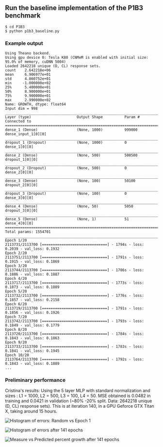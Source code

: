 ## Run the baseline implementation of the P1B3 benchmark

```
$ cd P1B3
$ python p1b3_baseline.py
```

### Example output
```
Using Theano backend.
Using gpu device 0: Tesla K80 (CNMeM is enabled with initial size: 95.0% of memory, cuDNN 5004)
Loaded 2642218 unique (D, CL) response sets.
count    2.642218e+06
mean     6.906977e+01
std      4.860752e+01
min     -1.000000e+02
25%      5.400000e+01
50%      8.900000e+01
75%      9.900000e+01
max      2.990000e+02
Name: GROWTH, dtype: float64
Input dim = 998
____________________________________________________________________________________________________
Layer (type)                     Output Shape          Param #     Connected to
====================================================================================================
dense_1 (Dense)                  (None, 1000)          999000      dense_input_1[0][0]
____________________________________________________________________________________________________
dropout_1 (Dropout)              (None, 1000)          0           dense_1[0][0]
____________________________________________________________________________________________________
dense_2 (Dense)                  (None, 500)           500500      dropout_1[0][0]
____________________________________________________________________________________________________
dropout_2 (Dropout)              (None, 500)           0           dense_2[0][0]
____________________________________________________________________________________________________
dense_3 (Dense)                  (None, 100)           50100       dropout_2[0][0]
____________________________________________________________________________________________________
dropout_3 (Dropout)              (None, 100)           0           dense_3[0][0]
____________________________________________________________________________________________________
dense_4 (Dense)                  (None, 50)            5050        dropout_3[0][0]
____________________________________________________________________________________________________
dense_5 (Dense)                  (None, 1)             51          dense_4[0][0]
====================================================================================================
Total params: 1554701
____________________________________________________________________________________________________
Epoch 1/20
2113731/2113700 [==============================] - 1794s - loss: 0.2039 - val_loss: 0.1932
Epoch 2/20
2113751/2113700 [==============================] - 1791s - loss: 0.1915 - val_loss: 0.1869
Epoch 3/20
2113744/2113700 [==============================] - 1786s - loss: 0.1886 - val_loss: 0.1887
Epoch 4/20
2113717/2113700 [==============================] - 1773s - loss: 0.1873 - val_loss: 0.1889
Epoch 5/20
2113732/2113700 [==============================] - 1776s - loss: 0.1857 - val_loss: 0.2158
Epoch 6/20
2113719/2113700 [==============================] - 1791s - loss: 0.1856 - val_loss: 0.1926
Epoch 7/20
2113742/2113700 [==============================] - 1793s - loss: 0.1849 - val_loss: 0.1779
Epoch 8/20
2113720/2113700 [==============================] - 1784s - loss: 0.1843 - val_loss: 0.1863
Epoch 9/20
2113733/2113700 [==============================] - 1783s - loss: 0.1841 - val_loss: 0.1945
Epoch 10/20
2113764/2113700 [==============================] - 1792s - loss: 0.1843 - val_loss: 0.1889
...

```

### Preliminary performance
Cristina's results: Using the 5 layer MLP with standard normalization and sizes : L1 = 1000, L2 = 500, L3 = 100, L4 = 50. MSE obtained is 0.0482 in training and  0.0421 in validation (~80% -20% split. Data: 2642218 unique (D, CL) response sets). This is at iteration 140, in a GPU Geforce GTX Titan X, taking around 15 hours.

![Histogram of errors: Random vs Epoch 1](/images/histo_It0.png)

![Histogram of errors after 141 epochs](/images/histo_It140.png)

![Measure vs Predicted percent growth after 141 epochs](/images/meas_vs_pred_It140.png)


